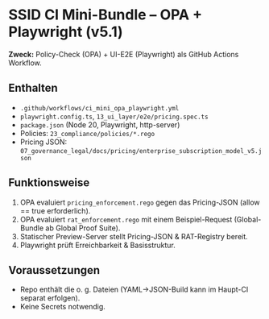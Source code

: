 # SSID CI Mini-Bundle – OPA + Playwright (v5.1)

**Zweck:** Policy-Check (OPA) + UI-E2E (Playwright) als GitHub Actions Workflow.

## Enthalten
- `.github/workflows/ci_mini_opa_playwright.yml`
- `playwright.config.ts`, `13_ui_layer/e2e/pricing.spec.ts`
- `package.json` (Node 20, Playwright, http-server)
- Policies: `23_compliance/policies/*.rego`
- Pricing JSON: `07_governance_legal/docs/pricing/enterprise_subscription_model_v5.json`

## Funktionsweise
1. OPA evaluiert `pricing_enforcement.rego` gegen das Pricing-JSON (allow == true erforderlich).
2. OPA evaluiert `rat_enforcement.rego` mit einem Beispiel-Request (Global-Bundle ab Global Proof Suite).
3. Statischer Preview-Server stellt Pricing-JSON & RAT-Registry bereit.
4. Playwright prüft Erreichbarkeit & Basisstruktur.

## Voraussetzungen
- Repo enthält die o. g. Dateien (YAML→JSON-Build kann im Haupt-CI separat erfolgen).
- Keine Secrets notwendig.
